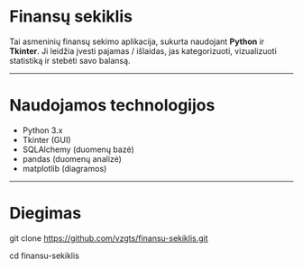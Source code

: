 # Finansų sekiklis

Tai asmeninių finansų sekimo aplikacija, sukurta naudojant **Python** ir **Tkinter**.
Ji leidžia įvesti pajamas / išlaidas, jas kategorizuoti, vizualizuoti statistiką ir stebėti savo balansą.

---

# Naudojamos technologijos

- Python 3.x
- Tkinter (GUI)
- SQLAlchemy (duomenų bazė)
- pandas (duomenų analizė)
- matplotlib (diagramos)

---

# Diegimas

git clone https://github.com/vzgts/finansu-sekiklis.git

cd finansu-sekiklis
